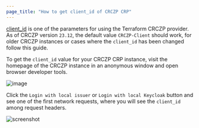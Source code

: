 ```yaml
---
page_title: "How to get client_id of CRCZP CRP"
---
```

[client_id](https://registry.terraform.io/providers/vydrazde/crczp/latest/docs#client_id) is one of the parameters for using the Terraform CRCZP provider. As of CRCZP version `23.12`, the default value `CRCZP-Client` should work, for older CRCZP instances or cases where the `client_id` has been changed follow this guide.

To get the `client_id` value for your CRCZP CRP instance, visit the homepage of the CRCZP instance in an anonymous window and open browser developer tools.

![image](https://github.com/vydrazde/terraform-provider-crczp/assets/80331839/60c9f152-e1c7-49e9-a386-80634b1f633a)

Click the `Login with local issuer` or `Login with local Keycloak` button and see one of the first network requests, where you will see the `client_id` among request headers.

![screenshot](https://github.com/vydrazde/terraform-provider-crczp/assets/80331839/a6a015d4-1e25-4aaa-895f-e265a171732f)
